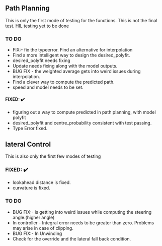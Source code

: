 ## Path Planning
This is only the first mode of testing for the functions. This is not the final test. HIL testing yet to be done

### TO DO

- FIX:- fix the typeerror. Find an alternative for interpolation 
- Find a more intelligent way to design the desired_polyfit.
- desired_polyfit needs fixing
- Update needs fixing along with the model outputs.
- BUG FIX - the weighted average gets into weird issues during interpolation.
- Find a clever way to compute the predicted path.
- speed and model needs to be set.
 
#### FIXED: :heavy_check_mark:
 - figuring out a way to compute predicted in path planning, with model polyfit
 - desired_polyfit and centre_probability consistent with test passing. 
 - Type Error fixed.

## lateral Control
This is also only the first few modes of testing

### FIXED: :heavy_check_mark:
- lookahead distance is fixed.
- curvature is fixed.

### TO DO

- BUG FIX:- is getting into weird issues while computing the steering angle.(higher angle)
- In controller - Integral error needs to be greater than zero. Problems may arise in case of clipping.
- BUG FIX:- In Unwinding
- Check for the override and the lateral fall back condition.